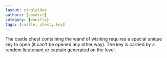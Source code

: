```yaml
---
layout: singleidea
authors: [aosdict]
category: [vanilla]
tags: [castle, chest, key]
---
```

The castle chest containing the wand of wishing requires a special unique key to open (it can't be opened any other way). The key is carried by a random lieutenant or captain generated on the level.
